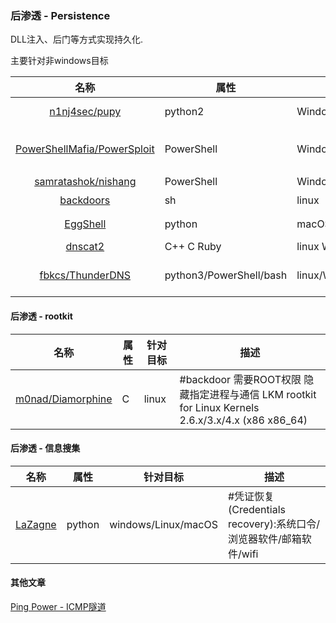 ### 后渗透 - Persistence

DLL注入、后门等方式实现持久化.

主要针对非windows目标

|名称|属性|针对目标|描述|
|:-------------:|--|--|-----|
|[n1nj4sec/pupy](https://github.com/n1nj4sec/pupy)|python2|Windows/Linux/OSX/Android| 4k★ #RAT Pupy is a cross-platform remote administration and post-exploitation tool|
[PowerShellMafia/PowerSploit](https://github.com/PowerShellMafia/PowerSploit)|PowerShell|Windows| 5k★ A PowerShell Post-Exploitation Framework.代码执行 权限维持 AVbypass 提升权限 信息搜集|
[samratashok/nishang](https://github.com/samratashok/nishang)|PowerShell|Windows| 3k★ 渗透测试全阶段都有用|
|[backdoors](https://github.com/iamckn/backdoors)|sh|linux|#backdoor [利用SSH日志触发的后门分析](http://www.freebuf.com/articles/system/185942.html)|
|[EggShell](https://github.com/neoneggplant/EggShell)|python|macOS/Linux|#RAT iOS(Jailbroken)/macOS/Linux(OnlyFileManage)|
|[dnscat2](https://github.com/iagox86/dnscat2)|C++ C Ruby|linux Win32|#backdoor #DNS|
|[fbkcs/ThunderDNS](https://github.com/fbkcs/ThunderDNS)|python3/PowerShell/bash|linux/Win|#backdoor #DNS This tool can forward TCP traffic over DNS protocol. Non-compile clients + socks5 support.|

#### 后渗透 - rootkit

|名称|属性|针对目标|描述|
|:-------------:|--|--|-----|
|[m0nad/Diamorphine](https://github.com/m0nad/Diamorphine)|C|linux|#backdoor 需要ROOT权限 隐藏指定进程与通信 LKM rootkit for Linux Kernels 2.6.x/3.x/4.x (x86 x86_64)|


#### 后渗透 - 信息搜集

|名称|属性|针对目标|描述|
|:-------------:|--|--|-----|
|[LaZagne](https://github.com/AlessandroZ/LaZagne)|python|windows/Linux/macOS| #凭证恢复(Credentials recovery):系统口令/浏览器软件/邮箱软件/wifi|


#### 其他文章

[Ping Power - ICMP隧道](https://medium.com/bugbountywriteup/ping-power-icmp-tunnel-31e2abb2aaea)
